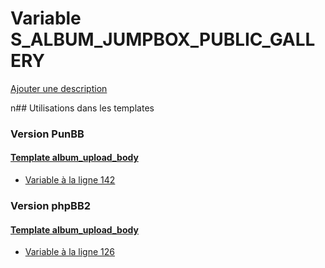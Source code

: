 # Variable S_ALBUM_JUMPBOX_PUBLIC_GALLERY
[Ajouter une description](https://fa-tvars.appspot.com/S_ALBUM_JUMPBOX_PUBLIC_GALLERY)

n## Utilisations dans les templates

### Version PunBB

#### [Template album_upload_body](punbb/album_upload_body.md)
* [Variable à la ligne 142](../punbb/album_upload_body.tpl#L142)

### Version phpBB2

#### [Template album_upload_body](subsilver/album_upload_body.md)
* [Variable à la ligne 126](../subsilver/album_upload_body.tpl#L126)